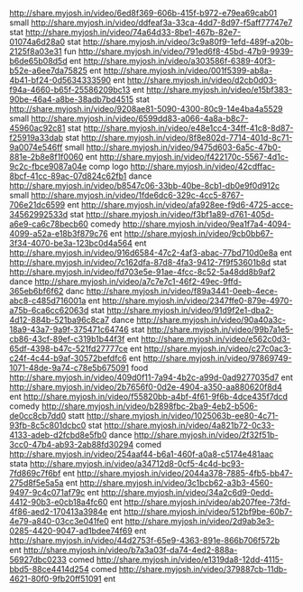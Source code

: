 http://share.myjosh.in/video/6ed8f369-606b-415f-b972-e79ea69cab01 small
http://share.myjosh.in/video/ddfeaf3a-33ca-4dd7-8d97-f5aff77747e7 stat
http://share.myjosh.in/video/74a64d33-8be1-467b-82e7-01074a6d28a0 stat
http://share.myjosh.in/video/3c9a80f9-1efd-489f-a20b-2125f8a03e31 fun
http://share.myjosh.in/video/791ed6f8-45bd-47b9-9939-b6de65b08d5d ent
http://share.myjosh.in/video/a303586f-6389-40f3-b52e-a6ee7da75825 ent
http://share.myjosh.in/video/001f5399-ab8a-4b41-bf24-0d5634333590 ent
http://share.myjosh.in/video/d2cb0d03-f94a-4660-b65f-25586209bc13 ent
http://share.myjosh.in/video/e15bf383-90be-46a4-a8be-38adb7bd4515 stat
http://share.myjosh.in/video/9208ae81-5090-4300-80c9-14e4ba4a5529 small
http://share.myjosh.in/video/6599dd83-a066-4a8a-b8c7-45960ac92c81 stat
http://share.myjosh.in/video/e48e1cc4-34ff-41c8-8d87-f25919a33dab stat
http://share.myjosh.in/video/8f8e802d-7714-401d-8c71-9a0074e546ff small
http://share.myjosh.in/video/9475d603-6a5c-47b0-881e-2b8e8f1f0060 ent
http://share.myjosh.in/video/f422170c-5567-4d1c-9c2c-fbce9087a04e comp logo
http://share.myjosh.in/video/42cdffac-8bcf-41cc-89ac-07d824c62fb1 dance
http://share.myjosh.in/video/b8547c06-33bb-40be-8cb1-db0e9f0d912c small
http://share.myjosh.in/video/1fde6dc6-329c-4cc5-8767-706e21dc6599 ent
http://share.myjosh.in/video/afa928ee-f9d6-4725-acce-34562992533d stat
http://share.myjosh.in/video/f3bf1a89-d761-405d-a6e9-ca6c78becb60 comedy
http://share.myjosh.in/video/9ea1f7a4-4094-4099-a52a-e18b3f879c76 ent
http://share.myjosh.in/video/9cb0bb67-3f34-4070-be3a-123bc0d4a564 ent
http://share.myjosh.in/video/916d6584-47c2-4af3-abac-77bd710d0e8a ent
http://share.myjosh.in/video/7c162dfa-87d8-4fa3-9412-7f9f53601b8d stat
http://share.myjosh.in/video/fd703e5e-91ae-4fcc-8c52-5a48dd8b9af2 dance
http://share.myjosh.in/video/a7c7e7c1-46f2-49ec-9ffd-365eb6bf6f62 danc
http://share.myjosh.in/video/f89a3441-0eeb-4ece-abc8-c485d716001a ent
http://share.myjosh.in/video/2347ffe0-879e-4970-a75b-6ca6cc62063d stat
http://share.myjosh.in/video/91d9f2e1-dba2-4d12-884b-521ba96c8ca7 dance
http://share.myjosh.in/video/90a40a3c-18a9-43a7-9a9f-375471c64746 stat
http://share.myjosh.in/video/99b7a1e5-cb86-43cf-89ef-c319b1b44f3f ent
http://share.myjosh.in/video/e562c0d3-65df-4398-b47c-521fd27777ce ent
http://share.myjosh.in/video/c27c0ac3-c24f-4c44-b9af-30572befdfc6 ent
http://share.myjosh.in/video/97869749-1071-48de-9a74-c78e5b675091 food
http://share.myjosh.in/video/409d0f11-7a94-4b2c-a99d-0ad9277035d7 ent
http://share.myjosh.in/video/2b7656f0-0d2e-4904-a350-aa880620f8d4 ent
http://share.myjosh.in/video/f55820bb-a4bf-4f61-9f6b-4dce435f7dcd comedy
http://share.myjosh.in/video/b2898fbc-2ba9-4eb2-b506-de0cc8cb7dd0 statt
http://share.myjosh.in/video/1025063b-ee80-4c71-93fb-8c5c801dcbc0 stat
http://share.myjosh.in/video/4a821b72-0c33-4133-adeb-d2fcbd8e5fb0 dance
http://share.myjosh.in/video/2f32f51b-3cc0-47b4-ab93-2ab88fd30294 comed
http://share.myjosh.in/video/254aaf44-b6a1-460f-a0a8-c5174e481aac stata
http://share.myjosh.in/video/a34712d8-0cf5-4c4d-bc93-7fd869c7f6bf ent
http://share.myjosh.in/video/2044a378-7885-4fb5-bb47-275d8f5e5a5a ent
http://share.myjosh.in/video/3c1bcb62-a3b3-4560-9497-9c4c071af79c ent
http://share.myjosh.in/video/34a2c6d9-0edd-4412-90b3-e0cb18a4fc60 ent
http://share.myjosh.in/video/ab207fee-73fd-4f86-aed2-170413a3984e ent
http://share.myjosh.in/video/512bf9be-60b7-4e79-a840-03cc3e041fe0 ent
http://share.myjosh.in/video/2d9ab3e3-0285-4420-9047-ad1bdee74f69 ent
http://share.myjosh.in/video/44d2753f-65e9-4363-891e-866b706f572b ent
http://share.myjosh.in/video/b7a3a03f-da74-4ed2-888a-56927dbc0233 comed
http://share.myjosh.in/video/e1319da8-12dd-4115-bbd5-88ce4414d254 comed
http://share.myjosh.in/video/379887cb-11db-4621-80f0-9fb20ff51091 ent
